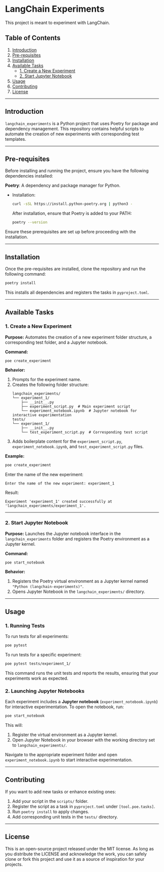 # **LangChain Experiments**

This project is meant to experiment with LangChain.

## **Table of Contents**
1. [Introduction](#introduction)
2. [Pre-requisites](#pre-requisites)
3. [Installation](#installation)
4. [Available Tasks](#available-tasks)
   - [1. Create a New Experiment](#1-create-a-new-experiment)
   - [2. Start Jupyter Notebook](#2-start-jupyter-notebook)
5. [Usage](#usage)
6. [Contributing](#contributing)
7. [License](#license)

---

## **Introduction**

`langchain_experiments` is a Python project that uses Poetry for package and dependency management. This repository contains helpful scripts to automate the creation of new experiments with corresponding test templates.

---

## **Pre-requisites**

Before installing and running the project, ensure you have the following dependencies installed:

**Poetry**: A dependency and package manager for Python.
   - Installation:
     ```bash
     curl -sSL https://install.python-poetry.org | python3 -
     ```
     After installation, ensure that Poetry is added to your PATH:
     ```bash
     poetry --version
     ```

Ensure these prerequisites are set up before proceeding with the installation.

---

## **Installation**

Once the pre-requisites are installed, clone the repository and run the following command:
```bash
poetry install
```

This installs all dependencies and registers the tasks in `pyproject.toml`.

---

## **Available Tasks**

### **1. Create a New Experiment**

**Purpose:** Automates the creation of a new experiment folder structure, a corresponding test folder, and a Jupyter notebook.

**Command:**
```bash
poe create_experiment
```

**Behavior:**
1. Prompts for the experiment name.
2. Creates the following folder structure:
    ```plaintext
    langchain_experiments/
    └── experiment_1/
        ├── __init__.py
        ├── experiment_script.py  # Main experiment script
        └── experiment_notebook.ipynb  # Jupyter notebook for interactive experimentation
    tests/
    └── experiment_1/
        ├── __init__.py
        └── test_experiment_script.py  # Corresponding test script
    ```
3. Adds boilerplate content for the `experiment_script.py`, `experiment_notebook.ipynb`, and `test_experiment_script.py` files.

**Example:**
```bash
poe create_experiment
```
Enter the name of the new experiment:
```plaintext
Enter the name of the new experiment: experiment_1
```
Result:
```plaintext
Experiment 'experiment_1' created successfully at 'langchain_experiments/experiment_1'.
```

---

### **2. Start Jupyter Notebook**

**Purpose:** Launches the Jupyter notebook interface in the `langchain_experiments` folder and registers the Poetry environment as a Jupyter kernel.

**Command:**
```bash
poe start_notebook
```

**Behavior:**
1. Registers the Poetry virtual environment as a Jupyter kernel named `"Python (langchain-experiments)"`.
2. Opens Jupyter Notebook in the `langchain_experiments/` directory.

---

## **Usage**

### **1. Running Tests**

To run tests for all experiments:
```bash
poe pytest
```

To run tests for a specific experiment:
```bash
poe pytest tests/experiment_1/
```

This command runs the unit tests and reports the results, ensuring that your experiments work as expected.

### **2. Launching Jupyter Notebooks**

Each experiment includes a **Jupyter notebook** (`experiment_notebook.ipynb`) for interactive experimentation. To open the notebook, run:
```bash
poe start_notebook
```

This will:
1. Register the virtual environment as a Jupyter kernel.
2. Open Jupyter Notebook in your browser with the working directory set to `langchain_experiments/`.

Navigate to the appropriate experiment folder and open `experiment_notebook.ipynb` to start interactive experimentation.

---

## **Contributing**

If you want to add new tasks or enhance existing ones:
1. Add your script in the `scripts/` folder.
2. Register the script as a task in `pyproject.toml` under `[tool.poe.tasks]`.
3. Run `poetry install` to apply changes.
4. Add corresponding unit tests in the `tests/` directory.

---

## **License**

This is an open-source project released under the MIT license. As long as you distribute the LICENSE and acknowledge the work, you can safely clone or fork this project and use it as a source of inspiration for your projects.
